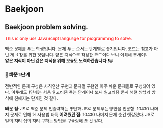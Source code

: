 # Baekjoon
<h2>Baekjoon problem solving.</h2>
<span style="color: red">This id only use JavaScript language for programming to solve.</span>

백준 문제를 푸는 학생입니다. 
문제 푸는 순서는 단계별로 풀기입니다.
코드는 참고가 아닌 제 소장을 위한 것입니다. 
얕은 지식으로 작성한 코드이다 보니 이해해 주세여!.<br>
<strong>얕은 지식이 아닌 깊은 지식을 위해 오늘도 노력하겠습니다.!</strong>😀

<h3>🎈백준 1단계</h3>
전반적인 문제 구성은 사칙연산 구현과 문자열 구현인 아주 쉬운 문제들로 구성되어 있다.
아무래도 1단계는 처음 알고리즘 푸는 단계이다 보니 알고리즘 문제 해결 방법과 방식에 친해지는 단계인 것 같다.

<strong>배운 점</strong>: JS로 백준 문제 입출력하는 방법과 JS로 문제푸는 방법을 입문함. 10430 나머지 문제로 인해 % 사용법 터득 
<strong>어려웠던 점</strong>: 10430 나머지 문제 순간 헷갈렸다. JS로 일의 자리 십의 자리 구하는 방법을 구글링해 푼 것 같다.
